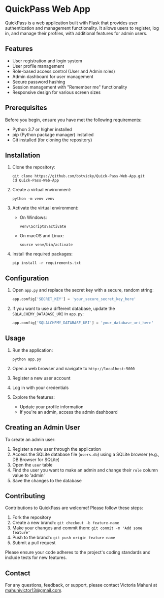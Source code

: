 # QuickPass Web App

QuickPass is a web application built with Flask that provides user authentication and management functionality. It allows users to register, log in, and manage their profiles, with additional features for admin users.

## Features

- User registration and login system
- User profile management
- Role-based access control (User and Admin roles)
- Admin dashboard for user management
- Secure password hashing
- Session management with "Remember me" functionality
- Responsive design for various screen sizes

## Prerequisites

Before you begin, ensure you have met the following requirements:

- Python 3.7 or higher installed
- pip (Python package manager) installed
- Git installed (for cloning the repository)

## Installation

1. Clone the repository:
   ```
   git clone https://github.com/botvicky/Quick-Pass-Web-App.git
   cd Quick-Pass-Web-App
   ```

2. Create a virtual environment:
   ```
   python -m venv venv
   ```

3. Activate the virtual environment:
   - On Windows:
     ```
     venv\Scripts\activate
     ```
   - On macOS and Linux:
     ```
     source venv/bin/activate
     ```

4. Install the required packages:
   ```
   pip install -r requirements.txt
   ```

## Configuration

1. Open `app.py` and replace the secret key with a secure, random string:
   ```python
   app.config['SECRET_KEY'] = 'your_secure_secret_key_here'
   ```

2. If you want to use a different database, update the `SQLALCHEMY_DATABASE_URI` in `app.py`:
   ```python
   app.config['SQLALCHEMY_DATABASE_URI'] = 'your_database_uri_here'
   ```

## Usage

1. Run the application:
   ```
   python app.py
   ```

2. Open a web browser and navigate to `http://localhost:5000`

3. Register a new user account

4. Log in with your credentials

5. Explore the features:
   - Update your profile information
   - If you're an admin, access the admin dashboard

## Creating an Admin User

To create an admin user:

1. Register a new user through the application
2. Access the SQLite database file (`users.db`) using a SQLite browser (e.g., DB Browser for SQLite)
3. Open the `user` table
4. Find the user you want to make an admin and change their `role` column value to 'admin'
5. Save the changes to the database

## Contributing

Contributions to QuickPass are welcome! Please follow these steps:

1. Fork the repository
2. Create a new branch: `git checkout -b feature-name`
3. Make your changes and commit them: `git commit -m 'Add some feature'`
4. Push to the branch: `git push origin feature-name`
5. Submit a pull request

Please ensure your code adheres to the project's coding standards and include tests for new features.

## Contact

For any questions, feedback, or support, please contact Victoria Mahuni at mahunivictor13@gmail.com.
